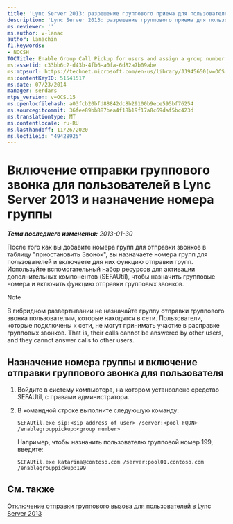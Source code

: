 ```yaml
---
title: 'Lync Server 2013: разрешение группового приема для пользователей и назначение номера группы'
description: 'Lync Server 2013: разрешение группового приема для пользователей и назначение номера группы.'
ms.reviewer: ''
ms.author: v-lanac
author: lanachin
f1.keywords:
- NOCSH
TOCTitle: Enable Group Call Pickup for users and assign a group number
ms:assetid: c33bb6c2-d43b-4fb6-a0fa-6d82a7b09abe
ms:mtpsurl: https://technet.microsoft.com/en-us/library/JJ945650(v=OCS.15)
ms:contentKeyID: 51541517
ms.date: 07/23/2014
manager: serdars
mtps_version: v=OCS.15
ms.openlocfilehash: a03fcb20bfd88842dc8b29100b9ece595bf76254
ms.sourcegitcommit: 36fee89bb887bea4f18b19f17a8c69daf5bc423d
ms.translationtype: MT
ms.contentlocale: ru-RU
ms.lasthandoff: 11/26/2020
ms.locfileid: "49428925"
---
```

# <a name="enable-group-call-pickup-for-users-in-lync-server-2013-and-assign-a-group-number"></a>Включение отправки группового звонка для пользователей в Lync Server 2013 и назначение номера группы

<div data-xmlns="http://www.w3.org/1999/xhtml">

<div class="topic" data-xmlns="http://www.w3.org/1999/xhtml" data-msxsl="urn:schemas-microsoft-com:xslt" data-cs="https://msdn.microsoft.com/">

<div data-asp="https://msdn2.microsoft.com/asp">



</div>

<div id="mainSection">

<div id="mainBody">

<span> </span>

_**Тема последнего изменения:** 2013-01-30_

После того как вы добавите номера групп для отправки звонков в таблицу "приостановить Звонок", вы назначаете номера групп для пользователей и включаете для них функцию отправки групп. Используйте вспомогательный набор ресурсов для активации дополнительных компонентов (SEFAUtil), чтобы назначить групповые номера и включить функцию отправки групповых звонков.

<div>


> [!NOTE]  
> В гибридном развертывании не назначайте группу отправки группового звонка пользователям, которые находятся в сети. Пользователи, которые подключены к сети, не могут принимать участие в расправке групповых звонков. That is, their calls cannot be answered by other users, and they cannot answer calls to other users.



</div>

<div>

## <a name="to-assign-a-group-number-and-enable-group-call-pickup-for-a-user"></a>Назначение номера группы и включение отправки группового звонка для пользователя

1.  Войдите в систему компьютера, на котором установлено средство SEFAUtil, с правами администратора.

2.  В командной строке выполните следующую команду:
    
        SEFAUtil.exe sip:<sip address of user> /server:<pool FQDN> /enablegrouppickup:<group number>
    
    Например, чтобы назначить пользователю групповой номер 199, введите:
    
        SEFAUtil.exe katarina@contoso.com /server:pool01.contoso.com /enablegrouppickup:199 

</div>

<div>

## <a name="see-also"></a>См. также


[Отключение отправки группового вызова для пользователей в Lync Server 2013](lync-server-2013-disable-group-call-pickup-for-users.md)  
  

</div>

</div>

<span> </span>

</div>

</div>

</div>

